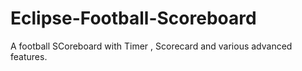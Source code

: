 # Eclipse-Football-Scoreboard
A football SCoreboard with Timer , Scorecard and various advanced features.

